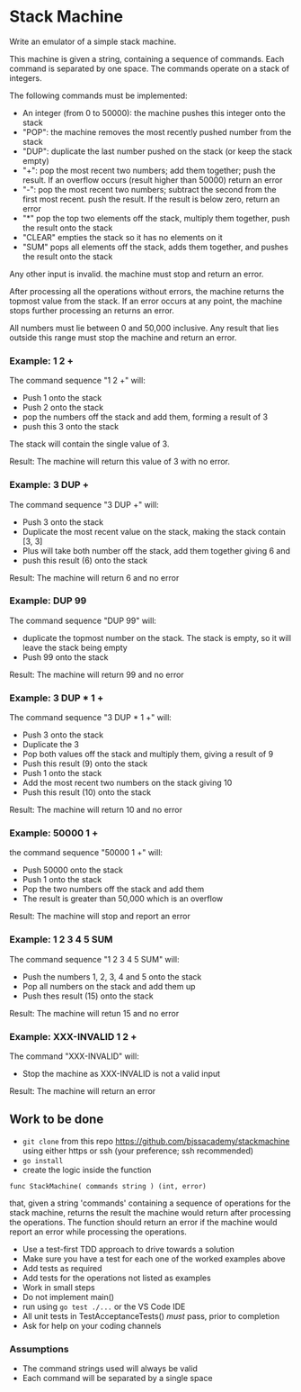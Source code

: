 # Stack Machine

Write an emulator of a simple stack machine.

This machine is given a string, containing a sequence of commands. Each command is separated by one space. The commands operate on a stack of integers.

The following commands must be implemented:

- An integer (from 0 to 50000): the machine pushes this integer onto the stack
- "POP": the machine removes the most recently pushed number from the stack
- "DUP": duplicate the last number pushed on the stack (or keep the stack empty)
- "+": pop the most recent two numbers; add them together; push the result. If an overflow occurs (result higher than 50000) return an error
- "-": pop the most recent two numbers; subtract the second from the first most recent. push the result. If the result is below zero, return an error
- "\*" pop the top two elements off the stack, multiply them together, push the result onto the stack
- "CLEAR" empties the stack so it has no elements on it
- "SUM" pops all elements off the stack, adds them together, and pushes the result onto the stack

Any other input is invalid. the machine must stop and return an error.

After processing all the operations without errors, the machine returns the topmost value from the stack. If an error occurs at any point, the machine stops further processing an returns an error.

All numbers must lie between 0 and 50,000 inclusive. Any result that lies outside this range must stop the machine and return an error.

### Example: 1 2 +

The command sequence "1 2 +" will:

- Push 1 onto the stack
- Push 2 onto the stack
- pop the numbers off the stack and add them, forming a result of 3
- push this 3 onto the stack

The stack will contain the single value of 3.

Result: The machine will return this value of 3 with no error.

### Example: 3 DUP +

The command sequence "3 DUP +" will:

- Push 3 onto the stack
- Duplicate the most recent value on the stack, making the stack contain [3, 3]
- Plus will take both number off the stack, add them together giving 6 and
- push this result (6) onto the stack

Result: The machine will return 6 and no error

### Example: DUP 99

The command sequence "DUP 99" will:

- duplicate the topmost number on the stack. The stack is empty, so it will leave the stack being empty
- Push 99 onto the stack

Result: The machine will return 99 and no error

### Example: 3 DUP \* 1 +

The command sequence "3 DUP \* 1 +" will:

- Push 3 onto the stack
- Duplicate the 3
- Pop both values off the stack and multiply them, giving a result of 9
- Push this result (9) onto the stack
- Push 1 onto the stack
- Add the most recent two numbers on the stack giving 10
- Push this result (10) onto the stack

Result: The machine will return 10 and no error

### Example: 50000 1 +

the command sequence "50000 1 +" will:

- Push 50000 onto the stack
- Push 1 onto the stack
- Pop the two numbers off the stack and add them
- The result is greater than 50,000 which is an overflow

Result: The machine will stop and report an error

### Example: 1 2 3 4 5 SUM

The command sequence "1 2 3 4 5 SUM" will:

- Push the numbers 1, 2, 3, 4 and 5 onto the stack
- Pop all numbers on the stack and add them up
- Push thes result (15) onto the stack

Result: The machine will retun 15 and no error

### Example: XXX-INVALID 1 2 +

The command "XXX-INVALID" will:

- Stop the machine as XXX-INVALID is not a valid input

Result: The machine will return an error

## Work to be done

- `git clone` from this repo https://github.com/bjssacademy/stackmachine using either https or ssh (your preference; ssh recommended)
- `go install`
- create the logic inside the function

`func StackMachine( commands string ) (int, error)`

that, given a string 'commands' containing a sequence of operations for the stack machine, returns the result the machine would return after processing the operations. The function should return an error if the machine would report an error while processing the operations.

- Use a test-first TDD approach to drive towards a solution
- Make sure you have a test for each one of the worked examples above
- Add tests as required
- Add tests for the operations not listed as examples
- Work in small steps
- Do not implement main()
- run using `go test ./...` or the VS Code IDE
- All unit tests in TestAcceptanceTests() _must_ pass, prior to completion
- Ask for help on your coding channels

### Assumptions

- The command strings used will always be valid
- Each command will be separated by a single space
